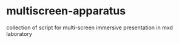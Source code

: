 # multiscreen-apparatus

collection of script for multi-screen immersive presentation in mxd laboratory
